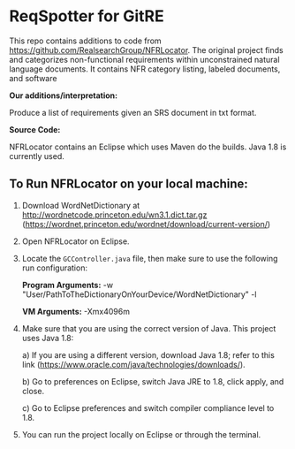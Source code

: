 ReqSpotter for GitRE
==========
This repo contains additions to code from https://github.com/RealsearchGroup/NFRLocator. 
The original project finds and categorizes non-functional requirements within unconstrained natural language documents. It contains NFR category listing, labeled documents, and software

**Our additions/interpretation:**

Produce a list of requirements given an SRS document in txt format. 

**Source Code:**

NFRLocator contains an Eclipse which uses Maven do the builds.  Java 1.8 is currently used.

## To Run NFRLocator on your local machine: ##

1. Download WordNetDictionary at http://wordnetcode.princeton.edu/wn3.1.dict.tar.gz (https://wordnet.princeton.edu/wordnet/download/current-version/)
2. Open NFRLocator on Eclipse. 
3. Locate the `GCController.java` file, then make sure to use the following run configuration:

    **Program Arguments:** -w "User/PathToTheDictionaryOnYourDevice/WordNetDictionary" -l
    
    **VM Arguments:** -Xmx4096m  
4. Make sure that you are using the correct version of Java. This project uses Java 1.8:
    
    a) If you are using a different version, download Java 1.8; refer to this link (https://www.oracle.com/java/technologies/downloads/).
    
    b) Go to preferences on Eclipse, switch Java JRE to 1.8, click apply, and close.
    
    c) Go to Eclipse preferences and switch compiler compliance level to 1.8.
5. You can run the project locally on Eclipse or through the terminal.
